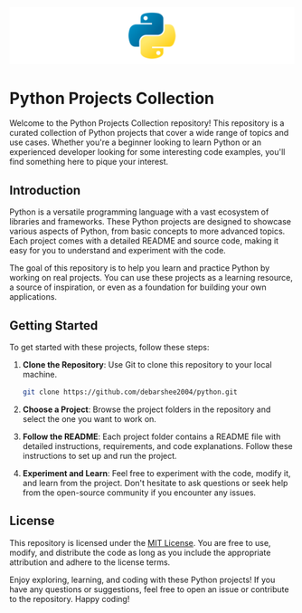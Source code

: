 ![logo](python.png)

# Python Projects Collection

Welcome to the Python Projects Collection repository! This repository is a curated collection of Python projects that cover a wide range of topics and use cases. Whether you're a beginner looking to learn Python or an experienced developer looking for some interesting code examples, you'll find something here to pique your interest.

## Introduction

Python is a versatile programming language with a vast ecosystem of libraries and frameworks. These Python projects are designed to showcase various aspects of Python, from basic concepts to more advanced topics. Each project comes with a detailed README and source code, making it easy for you to understand and experiment with the code.

The goal of this repository is to help you learn and practice Python by working on real projects. You can use these projects as a learning resource, a source of inspiration, or even as a foundation for building your own applications.

## Getting Started

To get started with these projects, follow these steps:

1. **Clone the Repository**: Use Git to clone this repository to your local machine.

   ```bash
   git clone https://github.com/debarshee2004/python.git
   ```

2. **Choose a Project**: Browse the project folders in the repository and select the one you want to work on.

3. **Follow the README**: Each project folder contains a README file with detailed instructions, requirements, and code explanations. Follow these instructions to set up and run the project.

4. **Experiment and Learn**: Feel free to experiment with the code, modify it, and learn from the project. Don't hesitate to ask questions or seek help from the open-source community if you encounter any issues.

## License

This repository is licensed under the [MIT License](LICENSE). You are free to use, modify, and distribute the code as long as you include the appropriate attribution and adhere to the license terms.

Enjoy exploring, learning, and coding with these Python projects! If you have any questions or suggestions, feel free to open an issue or contribute to the repository. Happy coding!

